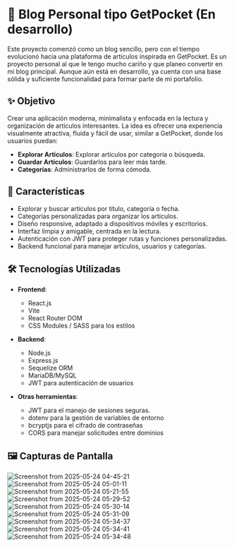# 📰 Blog Personal tipo GetPocket (En desarrollo)

Este proyecto comenzó como un blog sencillo, pero con el tiempo evolucionó hacia una plataforma de artículos inspirada en GetPocket. Es un proyecto personal al que le tengo mucho cariño y que planeo convertir en mi blog principal. Aunque aún está en desarrollo, ya cuenta con una base sólida y suficiente funcionalidad para formar parte de mi portafolio.

## ✨ Objetivo

Crear una aplicación moderna, minimalista y enfocada en la lectura y organización de artículos interesantes. La idea es ofrecer una experiencia visualmente atractiva, fluida y fácil de usar, similar a GetPocket, donde los usuarios puedan:

- **Explorar Artículos**: Explorar artículos por categoría o búsqueda.
- **Guardar Artículos**: Guardarlos para leer más tarde.
- **Categorías**: Administrarlos de forma cómoda.

## 🚀 Características

- Explorar y buscar artículos por título, categoría o fecha.
- Categorías personalizadas para organizar los artículos.
- Diseño responsive, adaptado a dispositivos móviles y escritorios.
- Interfaz limpia y amigable, centrada en la lectura.
- Autenticación con JWT para proteger rutas y funciones personalizadas.
- Backend funcional para manejar artículos, usuarios y categorías.

## 🛠️ Tecnologías Utilizadas

- **Frontend**:
  - React.js
  - Vite
  - React Router DOM
  - CSS Modules / SASS para los estilos
 
- **Backend**:
  - Node.js
  - Express.js
  - Sequelize ORM
  - MariaDB/MySQL
  - JWT para autenticación de usuarios
  
- **Otras herramientas**:
  - JWT para el manejo de sesiones seguras.
  - dotenv para la gestión de variables de entorno
  - bcryptjs para el cifrado de contraseñas
  - CORS para manejar solicitudes entre dominios


## 🖼️ Capturas de Pantalla

![Screenshot from 2025-05-24 04-45-21](https://github.com/user-attachments/assets/d923724a-6f09-42b8-a04b-b4d0451126ac)
![Screenshot from 2025-05-24 05-01-11](https://github.com/user-attachments/assets/13a8d4f1-15b0-4110-b2ca-4d2b4eedea39)
![Screenshot from 2025-05-24 05-21-55](https://github.com/user-attachments/assets/1f0a7598-e45c-4a5f-8e3f-b79ff597329d)
![Screenshot from 2025-05-24 05-29-52](https://github.com/user-attachments/assets/ac5fed7e-5ca4-4a6c-b45d-c2ff8710f95d)
![Screenshot from 2025-05-24 05-30-14](https://github.com/user-attachments/assets/fe942ece-89dc-4600-84c0-0f330eb68ca5)
![Screenshot from 2025-05-24 05-31-09](https://github.com/user-attachments/assets/58de2f73-2ef0-4e3f-a57e-4622d54c9442)
![Screenshot from 2025-05-24 05-34-37](https://github.com/user-attachments/assets/4bc39845-99b0-46ad-8f24-78a685df2f23)
![Screenshot from 2025-05-24 05-34-41](https://github.com/user-attachments/assets/a0b711f7-c85a-4119-baa6-346460d214c5)
![Screenshot from 2025-05-24 05-34-48](https://github.com/user-attachments/assets/9b6ac104-d337-4ed8-b22d-1aaf3c9253c4)